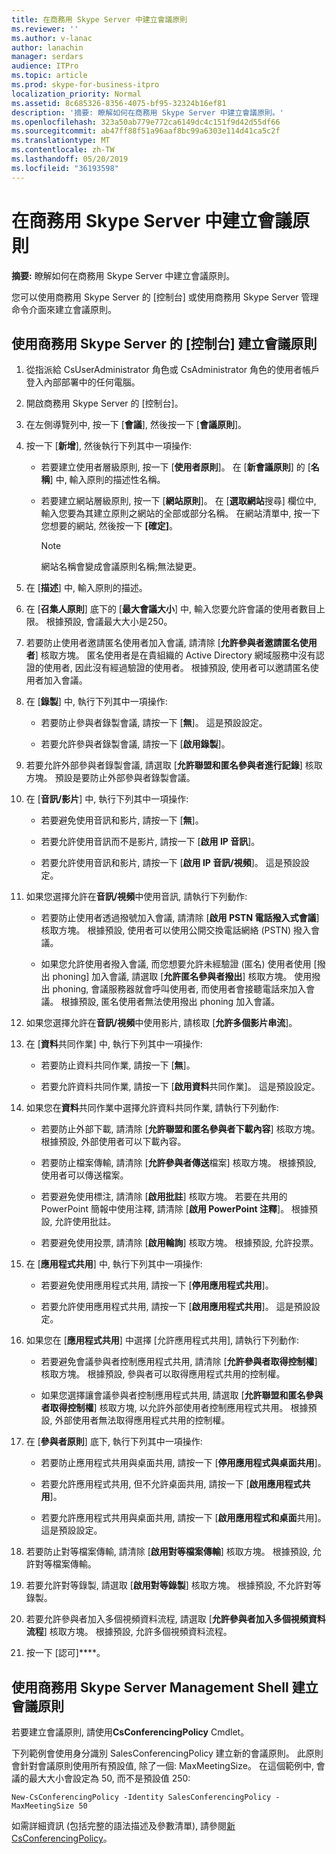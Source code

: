 ```yaml
---
title: 在商務用 Skype Server 中建立會議原則
ms.reviewer: ''
ms.author: v-lanac
author: lanachin
manager: serdars
audience: ITPro
ms.topic: article
ms.prod: skype-for-business-itpro
localization_priority: Normal
ms.assetid: 8c685326-8356-4075-bf95-32324b16ef81
description: '摘要: 瞭解如何在商務用 Skype Server 中建立會議原則。'
ms.openlocfilehash: 323a50ab779e772ca6149dc4c151f9d42d55df66
ms.sourcegitcommit: ab47ff88f51a96aaf8bc99a6303e114d41ca5c2f
ms.translationtype: MT
ms.contentlocale: zh-TW
ms.lasthandoff: 05/20/2019
ms.locfileid: "36193598"
---
```

# <a name="create-conferencing-policies-in-skype-for-business-server"></a>在商務用 Skype Server 中建立會議原則
 
**摘要:** 瞭解如何在商務用 Skype Server 中建立會議原則。
  
您可以使用商務用 Skype Server 的 [控制台] 或使用商務用 Skype Server 管理命令介面來建立會議原則。
  
## <a name="create-conferencing-policies-by-using-skype-for-business-server-control-panel"></a>使用商務用 Skype Server 的 [控制台] 建立會議原則

1. 從指派給 CsUserAdministrator 角色或 CsAdministrator 角色的使用者帳戶登入內部部署中的任何電腦。
    
2. 開啟商務用 Skype Server 的 [控制台]。
    
3. 在左側導覽列中, 按一下 [**會議**], 然後按一下 [**會議原則**]。
    
4. 按一下 [**新增**], 然後執行下列其中一項操作:
    
   - 若要建立使用者層級原則, 按一下 [**使用者原則**]。 在 [**新會議原則**] 的 [**名稱**] 中, 輸入原則的描述性名稱。
    
   - 若要建立網站層級原則, 按一下 [**網站原則**]。 在 [**選取網站**搜尋] 欄位中, 輸入您要為其建立原則之網站的全部或部分名稱。 在網站清單中, 按一下您想要的網站, 然後按一下 **[確定]**。
    
     > [!NOTE]
     > 網站名稱會變成會議原則名稱;無法變更。 
  
5. 在 [**描述**] 中, 輸入原則的描述。
    
6. 在 [**召集人原則**] 底下的 [**最大會議大小**] 中, 輸入您要允許會議的使用者數目上限。 根據預設, 會議最大大小是250。
    
7. 若要防止使用者邀請匿名使用者加入會議, 請清除 [**允許參與者邀請匿名使用者**] 核取方塊。 匿名使用者是在貴組織的 Active Directory 網域服務中沒有認證的使用者, 因此沒有經過驗證的使用者。 根據預設, 使用者可以邀請匿名使用者加入會議。
    
8. 在 [**錄製**] 中, 執行下列其中一項操作:
    
   - 若要防止參與者錄製會議, 請按一下 [**無**]。 這是預設設定。
    
   - 若要允許參與者錄製會議, 請按一下 [**啟用錄製**]。
    
9. 若要允許外部參與者錄製會議, 請選取 [**允許聯盟和匿名參與者進行記錄**] 核取方塊。 預設是要防止外部參與者錄製會議。
    
10. 在 [**音訊/影片**] 中, 執行下列其中一項操作:
    
    - 若要避免使用音訊和影片, 請按一下 [**無**]。
    
    - 若要允許使用音訊而不是影片, 請按一下 [**啟用 IP 音訊**]。
    
    - 若要允許使用音訊和影片, 請按一下 [**啟用 IP 音訊/視頻**]。 這是預設設定。
    
11. 如果您選擇允許在**音訊/視頻**中使用音訊, 請執行下列動作:
    
    - 若要防止使用者透過撥號加入會議, 請清除 [**啟用 PSTN 電話撥入式會議**] 核取方塊。 根據預設, 使用者可以使用公開交換電話網絡 (PSTN) 撥入會議。
    
    - 如果您允許使用者撥入會議, 而您想要允許未經驗證 (匿名) 使用者使用 [撥出 phoning] 加入會議, 請選取 [**允許匿名參與者撥出**] 核取方塊。 使用撥出 phoning, 會議服務器就會呼叫使用者, 而使用者會接聽電話來加入會議。 根據預設, 匿名使用者無法使用撥出 phoning 加入會議。
    
12. 如果您選擇允許在**音訊/視頻**中使用影片, 請核取 [**允許多個影片串流**]。
    
13. 在 [**資料**共同作業] 中, 執行下列其中一項操作:
    
    - 若要防止資料共同作業, 請按一下 [**無**]。
    
    - 若要允許資料共同作業, 請按一下 [**啟用資料**共同作業]。 這是預設設定。
    
14. 如果您在**資料**共同作業中選擇允許資料共同作業, 請執行下列動作:
    
    - 若要防止外部下載, 請清除 [**允許聯盟和匿名參與者下載內容**] 核取方塊。 根據預設, 外部使用者可以下載內容。
    
    - 若要防止檔案傳輸, 請清除 [**允許參與者傳送**檔案] 核取方塊。 根據預設, 使用者可以傳送檔案。
    
    - 若要避免使用標注, 請清除 [**啟用批註**] 核取方塊。 若要在共用的 PowerPoint 簡報中使用注釋, 請清除 [**啟用 PowerPoint 注釋**]。 根據預設, 允許使用批註。
    
    - 若要避免使用投票, 請清除 [**啟用輪詢**] 核取方塊。 根據預設, 允許投票。
    
15. 在 [**應用程式共用**] 中, 執行下列其中一項操作:
    
    - 若要避免使用應用程式共用, 請按一下 [**停用應用程式共用**]。
    
    - 若要允許使用應用程式共用, 請按一下 [**啟用應用程式共用**]。 這是預設設定。
    
16. 如果您在 [**應用程式共用**] 中選擇 [允許應用程式共用], 請執行下列動作:
    
    - 若要避免會議參與者控制應用程式共用, 請清除 [**允許參與者取得控制權**] 核取方塊。 根據預設, 參與者可以取得應用程式共用的控制權。
    
    - 如果您選擇讓會議參與者控制應用程式共用, 請選取 [**允許聯盟和匿名參與者取得控制權**] 核取方塊, 以允許外部使用者控制應用程式共用。 根據預設, 外部使用者無法取得應用程式共用的控制權。
    
17. 在 [**參與者原則**] 底下, 執行下列其中一項操作:
    
    - 若要防止應用程式共用與桌面共用, 請按一下 [**停用應用程式與桌面共用**]。
    
    - 若要允許應用程式共用, 但不允許桌面共用, 請按一下 [**啟用應用程式共用**]。
    
    - 若要允許應用程式共用與桌面共用, 請按一下 [**啟用應用程式和桌面**共用]。 這是預設設定。
    
18. 若要防止對等檔案傳輸, 請清除 [**啟用對等檔案傳輸**] 核取方塊。 根據預設, 允許對等檔案傳輸。
    
19. 若要允許對等錄製, 請選取 [**啟用對等錄製**] 核取方塊。 根據預設, 不允許對等錄製。
    
20. 若要允許參與者加入多個視頻資料流程, 請選取 [**允許參與者加入多個視頻資料流程**] 核取方塊。 根據預設, 允許多個視頻資料流程。
    
21. 按一下 [認可]****。
    
## <a name="create-conferencing-policies-by-using-skype-for-business-server-management-shell"></a>使用商務用 Skype Server Management Shell 建立會議原則

若要建立會議原則, 請使用**CsConferencingPolicy** Cmdlet。
  
下列範例會使用身分識別 SalesConferencingPolicy 建立新的會議原則。 此原則會針對會議原則使用所有預設值, 除了一個: MaxMeetingSize。 在這個範例中, 會議的最大大小會設定為 50, 而不是預設值 250:
  
```
New-CsConferencingPolicy -Identity SalesConferencingPolicy -MaxMeetingSize 50
```

如需詳細資訊 (包括完整的語法描述及參數清單), 請參閱[新 CsConferencingPolicy](https://docs.microsoft.com/powershell/module/skype/new-csconferencingpolicy?view=skype-ps)。
  

